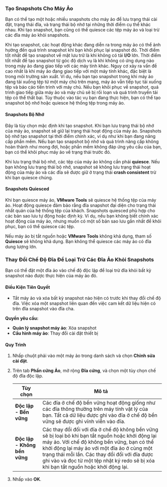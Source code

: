 ### Tạo Snapshots Cho Máy Ảo

Bạn có thể tạo một hoặc nhiều snapshots cho máy ảo để lưu trạng thái cài đặt, trạng thái đĩa, và trạng thái bộ nhớ tại những thời điểm cụ thể khác nhau. Khi tạo snapshot, bạn cũng có thể quiesce các tệp máy ảo và loại trừ các đĩa máy ảo khỏi snapshots.

Khi tạo snapshot, các hoạt động khác đang diễn ra trong máy ảo có thể ảnh hưởng đến quá trình snapshot khi bạn khôi phục lại snapshot đó. Thời điểm tốt nhất để tạo snapshot về mặt lưu trữ là khi không có tải **I/O** lớn. Thời điểm tốt nhất để tạo snapshot từ góc độ dịch vụ là khi không có ứng dụng nào trong máy ảo đang giao tiếp với các máy tính khác. Nguy cơ xảy ra vấn đề cao nhất là khi máy ảo đang giao tiếp với một máy tính khác, đặc biệt là trong môi trường sản xuất. Ví dụ, nếu bạn tạo snapshot trong khi máy ảo đang tải xuống tệp từ một máy chủ trên mạng, máy ảo vẫn tiếp tục tải xuống tệp và báo cáo tiến trình với máy chủ. Nếu bạn khôi phục về snapshot, quá trình giao tiếp giữa máy ảo và máy chủ sẽ bị rối loạn và quá trình truyền tải tệp có thể thất bại. Tùy thuộc vào tác vụ bạn đang thực hiện, bạn có thể tạo snapshot bộ nhớ hoặc quiesce hệ thống tệp trong máy ảo.

#### Snapshots Bộ Nhớ

Đây là tùy chọn mặc định khi tạo snapshot. Khi bạn lưu trạng thái bộ nhớ của máy ảo, snapshot sẽ giữ lại trạng thái hoạt động của máy ảo. Snapshots bộ nhớ tạo snapshot tại thời điểm chính xác, ví dụ như khi bạn đang nâng cấp phần mềm. Nếu bạn tạo snapshot bộ nhớ và quá trình nâng cấp không hoàn thành như mong đợi, hoặc phần mềm không đáp ứng yêu cầu của bạn, bạn có thể khôi phục máy ảo về trạng thái trước đó.

Khi lưu trạng thái bộ nhớ, các tệp của máy ảo không cần phải **quiesce**. Nếu bạn không lưu trạng thái bộ nhớ, snapshot sẽ không lưu trạng thái hoạt động của máy ảo và các đĩa sẽ được giữ ở trạng thái **crash consistent** trừ khi bạn quiesce chúng.

#### Snapshots Quiesced

Khi bạn quiesce máy ảo, **VMware Tools** sẽ quiesce hệ thống tệp của máy ảo. Hoạt động quiesce đảm bảo rằng đĩa snapshot đại diện cho trạng thái nhất quán của hệ thống tệp của khách. Snapshots quiesced phù hợp cho các bản sao lưu tự động hoặc định kỳ. Ví dụ, nếu bạn không biết chính xác hoạt động của máy ảo, nhưng muốn có một số bản sao lưu gần nhất để khôi phục, bạn có thể quiesce các tệp.

Nếu máy ảo bị tắt nguồn hoặc **VMware Tools** không khả dụng, tham số **Quiesce** sẽ không khả dụng. Bạn không thể quiesce các máy ảo có đĩa dung lượng lớn.

### Thay Đổi Chế Độ Đĩa Để Loại Trừ Các Đĩa Ảo Khỏi Snapshots

Bạn có thể đặt một đĩa ảo vào chế độ độc lập để loại trừ đĩa khỏi bất kỳ snapshot nào được thực hiện của máy ảo đó.

#### Điều Kiện Tiên Quyết

- Tắt máy ảo và xóa bất kỳ snapshot nào hiện có trước khi thay đổi chế độ đĩa. Việc xóa một snapshot liên quan đến việc cam kết dữ liệu hiện có trên đĩa snapshot vào đĩa cha.

**Quyền yêu cầu:**
- **Quản lý snapshot máy ảo**: Xóa snapshot
- **Cấu hình máy ảo**: Thay đổi cài đặt thiết bị

#### Quy Trình

1. Nhấp chuột phải vào một máy ảo trong danh sách và chọn **Chỉnh sửa cài đặt**.
2. Trên tab **Phần cứng Ảo**, mở rộng **Đĩa cứng**, và chọn một tùy chọn chế độ đĩa độc lập.

   | Tùy chọn                        | Mô tả                                                                                                           |
   |---------------------------------|----------------------------------------------------------------------------------------------------------------|
   | **Độc lập - Bền vững**           | Các đĩa ở chế độ bền vững hoạt động giống như các đĩa thông thường trên máy tính vật lý của bạn. Tất cả dữ liệu được ghi vào đĩa ở chế độ bền vững sẽ được ghi vĩnh viễn vào đĩa.        |
   | **Độc lập - Không bền vững** | Các thay đổi đối với đĩa ở chế độ không bền vững sẽ bị loại bỏ khi bạn tắt nguồn hoặc khởi động lại máy ảo. Với chế độ không bền vững, bạn có thể khởi động lại máy ảo với một đĩa ảo ở cùng một trạng thái mỗi lần. Các thay đổi đối với đĩa được ghi vào và đọc từ một tệp nhật ký redo sẽ bị xóa khi bạn tắt nguồn hoặc khởi động lại. |

3. Nhấp vào **OK**.
